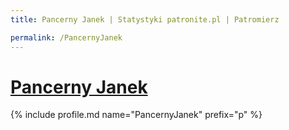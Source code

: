 ```yaml
---
title: Pancerny Janek | Statystyki patronite.pl | Patromierz

permalink: /PancernyJanek
---
```


# [Pancerny Janek](https://patronite.pl/PancernyJanek)

{% include profile.md name="PancernyJanek" prefix="p" %}
